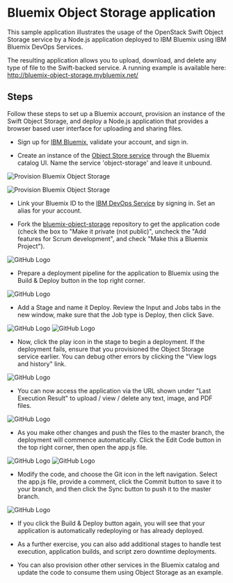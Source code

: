 # Bluemix Object Storage application

This sample application illustrates the usage of the OpenStack Swift Object Storage service by a Node.js application deployed to IBM Bluemix using IBM Bluemix DevOps Services.

The resulting application allows you to upload, download, and delete any type of file to the Swift-backed service. A running example is available here: http://bluemix-object-storage.mybluemix.net/


## Steps

Follow these steps to set up a Bluemix account, provision an instance of the Swift Object Storage, and deploy a Node.js application that provides a browser based user interface for uploading and sharing files.

* Sign up for [IBM Bluemix](http://bluemix.net/), validate your account, and sign in.

* Create an instance of the [Object Store service](https://www.ng.bluemix.net/docs/#services/ObjectStorage/index.html#ObjectStorage) through the Bluemix catalog UI. Name the service 'object-storage' and leave it unbound.

![Provision Bluemix Object Storage](http://bluemix-object-storage.mybluemix.net/img/object-storage-tile.png)

![Provision Bluemix Object Storage](http://bluemix-object-storage.mybluemix.net/img/configuration.png)

* Link your Bluemix ID to the [IBM DevOps Service](http://hub.jazz.net/) by signing in. Set an alias for your account.

* Fork the [bluemix-object-storage](https://hub.jazz.net/git/krook/bluemix-object-storage) repository to get the application code (check the box to "Make it private (not public)", uncheck the "Add features for Scrum development", and check "Make this a Bluemix Project").

![GitHub Logo](http://bluemix-object-storage.mybluemix.net/img/fork-project.png)

* Prepare a deployment pipeline for the application to Bluemix using the Build & Deploy button in the top right corner.

![GitHub Logo](http://bluemix-object-storage.mybluemix.net/img/build-and-deploy.png)

* Add a Stage and name it Deploy. Review the Input and Jobs tabs in the new window, make sure that the Job type is Deploy, then click Save.

![GitHub Logo](http://bluemix-object-storage.mybluemix.net/img/add-stage.png)
![GitHub Logo](http://bluemix-object-storage.mybluemix.net/img/deploy-input.png)

* Now, click the play icon in the stage to begin a deployment. If the deployment fails, ensure that you provisioned the Object Storage service earlier. You can debug other errors by clicking the "View logs and history" link.

![GitHub Logo](http://bluemix-object-storage.mybluemix.net/img/successful-deployment-play.png)

* You can now access the application via the URL shown under "Last Execution Result" to upload / view / delete any text, image, and PDF files.

![GitHub Logo](http://bluemix-object-storage.mybluemix.net/img/successful-deployment-url.png)

* As you make other changes and push the files to the master branch, the deployment will commence automatically. Click the Edit Code button in the top right corner, then open the app.js file. 

![GitHub Logo](http://bluemix-object-storage.mybluemix.net/img/edit-code.png)
![GitHub Logo](http://bluemix-object-storage.mybluemix.net/img/git-icon.png)

* Modify the code, and choose the Git icon in the left navigation. Select the app.js file, provide a comment, click the Commit button to save it to your branch, and then click the Sync button to push it to the master branch.

![GitHub Logo](http://bluemix-object-storage.mybluemix.net/img/commit.png)

* If you click the Build & Deploy button again, you will see that your application is automatically redeploying or has already deployed.

* As a further exercise, you can also add additional stages to handle test execution, application builds, and script zero downtime deployments.

* You can also provision other other services in the Bluemix catalog and update the code to consume them using Object Storage as an example.
